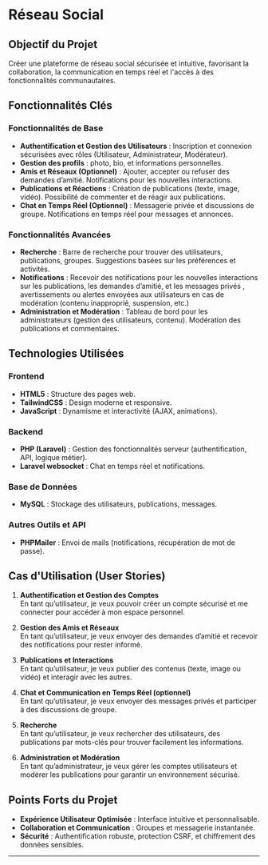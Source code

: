# Réseau Social

## Objectif du Projet
Créer une plateforme de réseau social sécurisée et intuitive, favorisant la collaboration, la communication en temps réel et l'accès à des fonctionnalités communautaires.

## Fonctionnalités Clés

### Fonctionnalités de Base
- **Authentification et Gestion des Utilisateurs** : Inscription et connexion sécurisées avec rôles (Utilisateur, Administrateur, Modérateur).
- **Gestion des profils** : photo, bio, et informations personnelles.
- **Amis et Réseaux (Optionnel)** : Ajouter, accepter ou refuser des demandes d’amitié. Notifications pour les nouvelles interactions.
- **Publications et Réactions** : Création de publications (texte, image, vidéo). Possibilité de commenter et de réagir aux publications.
- **Chat en Temps Réel (Optionnel)** : Messagerie privée et discussions de groupe. Notifications en temps réel pour messages et annonces.

### Fonctionnalités Avancées
- **Recherche** : Barre de recherche pour trouver des utilisateurs, publications, groupes. Suggestions basées sur les préférences et activités.
- **Notifications** : Recevoir des notifications pour les nouvelles interactions sur les publications, les demandes d’amitié, et les messages privés , avertissements ou alertes envoyées aux utilisateurs en cas de modération (contenu inapproprié, suspension, etc.)
- **Administration et Modération** : Tableau de bord pour les administrateurs (gestion des utilisateurs, contenu). Modération des publications et commentaires.

## Technologies Utilisées

### Frontend
- **HTML5** : Structure des pages web.
- **TailwindCSS** : Design moderne et responsive.
- **JavaScript** : Dynamisme et interactivité (AJAX, animations).

### Backend
- **PHP (Laravel)** : Gestion des fonctionnalités serveur (authentification, API, logique métier).
- **Laravel websocket** : Chat en temps réel et notifications.

### Base de Données
- **MySQL** : Stockage des utilisateurs, publications, messages.

### Autres Outils et API
- **PHPMailer** : Envoi de mails (notifications, récupération de mot de passe).

## Cas d'Utilisation (User Stories)
1. **Authentification et Gestion des Comptes**  
   En tant qu’utilisateur, je veux pouvoir créer un compte sécurisé et me connecter pour accéder à mon espace personnel.

2. **Gestion des Amis et Réseaux**  
   En tant qu’utilisateur, je veux envoyer des demandes d’amitié et recevoir des notifications pour rester informé.

3. **Publications et Interactions**  
   En tant qu’utilisateur, je veux publier des contenus (texte, image ou vidéo) et interagir avec les autres.


4. **Chat et Communication en Temps Réel (optionnel)**  
   En tant qu’utilisateur, je veux envoyer des messages privés et participer à des discussions de groupe.

5. **Recherche**  
   En tant qu’utilisateur, je veux rechercher des utilisateurs, des publications par mots-clés pour trouver facilement les informations.

6. **Administration et Modération**  
   En tant qu’administrateur, je veux gérer les comptes utilisateurs et modérer les publications pour garantir un environnement sécurisé.

## Points Forts du Projet
- **Expérience Utilisateur Optimisée** : Interface intuitive et personnalisable.
- **Collaboration et Communication** : Groupes et messagerie instantanée.
- **Sécurité** : Authentification robuste, protection CSRF, et chiffrement des données sensibles.

---


